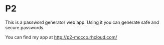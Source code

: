 P2
==
This is a password generator web app. Using it you can generate safe and secure passwords. 

You can find my app at http://p2-mocco.rhcloud.com/

